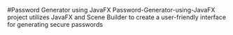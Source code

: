 #Password Generator using JavaFX
Password-Generator-using-JavaFX project utilizes JavaFX and Scene Builder to create a user-friendly interface for generating secure passwords
